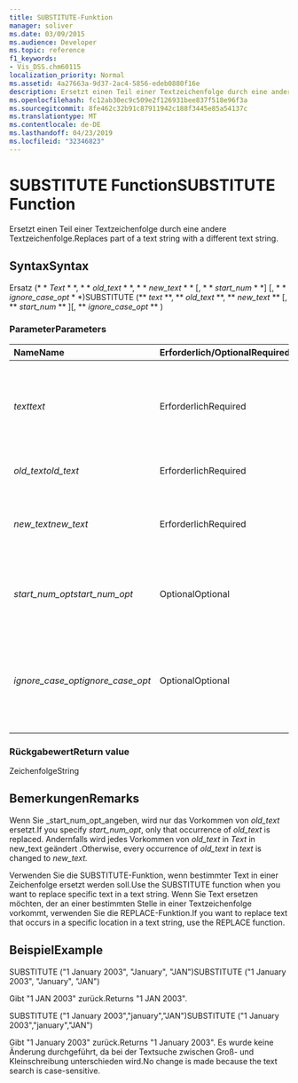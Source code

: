 ```yaml
---
title: SUBSTITUTE-Funktion
manager: soliver
ms.date: 03/09/2015
ms.audience: Developer
ms.topic: reference
f1_keywords:
- Vis_DSS.chm60115
localization_priority: Normal
ms.assetid: 4a27663a-9d37-2ac4-5856-edeb0880f16e
description: Ersetzt einen Teil einer Textzeichenfolge durch eine andere Textzeichenfolge.
ms.openlocfilehash: fc12ab30ec9c509e2f126931bee837f518e96f3a
ms.sourcegitcommit: 8fe462c32b91c87911942c188f3445e85a54137c
ms.translationtype: MT
ms.contentlocale: de-DE
ms.lasthandoff: 04/23/2019
ms.locfileid: "32346823"
---
```

# <a name="substitute-function"></a><span data-ttu-id="b328d-103">SUBSTITUTE Function</span><span class="sxs-lookup"><span data-stu-id="b328d-103">SUBSTITUTE Function</span></span>

<span data-ttu-id="b328d-104">Ersetzt einen Teil einer Textzeichenfolge durch eine andere Textzeichenfolge.</span><span class="sxs-lookup"><span data-stu-id="b328d-104">Replaces part of a text string with a different text string.</span></span> 
  
## <a name="syntax"></a><span data-ttu-id="b328d-105">Syntax</span><span class="sxs-lookup"><span data-stu-id="b328d-105">Syntax</span></span>

 <span data-ttu-id="b328d-106">Ersatz (\* \* *Text* \* \*, \* \* *old_text* \* \*, \* \* *new_text* \* \* [, \* \* *start_num* \* \*] [, \* \* *ignore_case_opt* \* \*)</span><span class="sxs-lookup"><span data-stu-id="b328d-106">SUBSTITUTE (\*\* *text* \*\*, \*\* *old_text* \*\*, \*\* *new_text* \*\* [, \*\* *start_num* \*\* ][, \*\* *ignore_case_opt* \*\* )</span></span> 
  
### <a name="parameters"></a><span data-ttu-id="b328d-107">Parameter</span><span class="sxs-lookup"><span data-stu-id="b328d-107">Parameters</span></span>

|<span data-ttu-id="b328d-108">**Name**</span><span class="sxs-lookup"><span data-stu-id="b328d-108">**Name**</span></span>|<span data-ttu-id="b328d-109">**Erforderlich/Optional**</span><span class="sxs-lookup"><span data-stu-id="b328d-109">**Required/Optional**</span></span>|<span data-ttu-id="b328d-110">**Datentyp**</span><span class="sxs-lookup"><span data-stu-id="b328d-110">**Data Type**</span></span>|<span data-ttu-id="b328d-111">**Beschreibung**</span><span class="sxs-lookup"><span data-stu-id="b328d-111">**Description**</span></span>|
|:-----|:-----|:-----|:-----|
| <span data-ttu-id="b328d-112">_text_</span><span class="sxs-lookup"><span data-stu-id="b328d-112">_text_</span></span> <br/> |<span data-ttu-id="b328d-113">Erforderlich</span><span class="sxs-lookup"><span data-stu-id="b328d-113">Required</span></span>  <br/> |<span data-ttu-id="b328d-114">**String**</span><span class="sxs-lookup"><span data-stu-id="b328d-114">**String**</span></span> <br/> | <span data-ttu-id="b328d-115">Der Text oder der Bezug auf eine Zelle mit dem Text, in dem Zeichen ersetzt werden sollen.</span><span class="sxs-lookup"><span data-stu-id="b328d-115">The text or the reference to a cell containing text for which you want to substitute characters.</span></span>  <br/> |
| <span data-ttu-id="b328d-116">_old_text_</span><span class="sxs-lookup"><span data-stu-id="b328d-116">_old_text_</span></span> <br/> |<span data-ttu-id="b328d-117">Erforderlich</span><span class="sxs-lookup"><span data-stu-id="b328d-117">Required</span></span>  <br/> |<span data-ttu-id="b328d-118">**String**</span><span class="sxs-lookup"><span data-stu-id="b328d-118">**String**</span></span> <br/> | <span data-ttu-id="b328d-119">Der Text, der ersetzt werden soll.</span><span class="sxs-lookup"><span data-stu-id="b328d-119">The text you want to replace.</span></span>  <br/> |
| <span data-ttu-id="b328d-120">_new_text_</span><span class="sxs-lookup"><span data-stu-id="b328d-120">_new_text_</span></span> <br/> |<span data-ttu-id="b328d-121">Erforderlich</span><span class="sxs-lookup"><span data-stu-id="b328d-121">Required</span></span>  <br/> |<span data-ttu-id="b328d-122">**String**</span><span class="sxs-lookup"><span data-stu-id="b328d-122">**String**</span></span> <br/> | <span data-ttu-id="b328d-123">Der Text, den Sie zum Ersetzen von _old_text_verwenden möchten.</span><span class="sxs-lookup"><span data-stu-id="b328d-123">The text you want to use to replace  _old_text_.</span></span>  <br/> |
| <span data-ttu-id="b328d-124">_start_num_opt_</span><span class="sxs-lookup"><span data-stu-id="b328d-124">_start_num_opt_</span></span> <br/> |<span data-ttu-id="b328d-125">Optional</span><span class="sxs-lookup"><span data-stu-id="b328d-125">Optional</span></span>  <br/> |<span data-ttu-id="b328d-126">**Numerisch**</span><span class="sxs-lookup"><span data-stu-id="b328d-126">**Numeric**</span></span> <br/> |<span data-ttu-id="b328d-127">Gibt an, welche Vorkommen von old_text ersetzt werden sollen.</span><span class="sxs-lookup"><span data-stu-id="b328d-127">Specifies which occurrences of old_text to replace.</span></span>  <br/> |
| <span data-ttu-id="b328d-128">_ignore_case_opt_</span><span class="sxs-lookup"><span data-stu-id="b328d-128">_ignore_case_opt_</span></span> <br/> |<span data-ttu-id="b328d-129">Optional</span><span class="sxs-lookup"><span data-stu-id="b328d-129">Optional</span></span>  <br/> |<span data-ttu-id="b328d-130">**Boolean**</span><span class="sxs-lookup"><span data-stu-id="b328d-130">**Boolean**</span></span> <br/> |<span data-ttu-id="b328d-131">FALSE, wenn Groß- und Kleinschreibung zu beachten ist; andernfalls TRUE.</span><span class="sxs-lookup"><span data-stu-id="b328d-131">FALSE if case-sensitive; otherwise, TRUE.</span></span> <span data-ttu-id="b328d-132">Die Standardeinstellung ist FALSE.</span><span class="sxs-lookup"><span data-stu-id="b328d-132">The default is FALSE.</span></span>  <br/> |
   
### <a name="return-value"></a><span data-ttu-id="b328d-133">Rückgabewert</span><span class="sxs-lookup"><span data-stu-id="b328d-133">Return value</span></span>

<span data-ttu-id="b328d-134">Zeichenfolge</span><span class="sxs-lookup"><span data-stu-id="b328d-134">String</span></span>
  
## <a name="remarks"></a><span data-ttu-id="b328d-135">Bemerkungen</span><span class="sxs-lookup"><span data-stu-id="b328d-135">Remarks</span></span>

 <span data-ttu-id="b328d-136">Wenn Sie _start_num_opt_angeben, wird nur das Vorkommen von _old_text_ ersetzt.</span><span class="sxs-lookup"><span data-stu-id="b328d-136">If you specify  _start_num_opt_, only that occurrence of  _old_text_ is replaced.</span></span> <span data-ttu-id="b328d-137">Andernfalls wird jedes Vorkommen von _old_text_ in _Text_ in new_text geändert _._</span><span class="sxs-lookup"><span data-stu-id="b328d-137">Otherwise, every occurrence of  _old_text_ in  _text_ is changed to  _new_text._</span></span>
  
<span data-ttu-id="b328d-138">Verwenden Sie die SUBSTITUTE-Funktion, wenn bestimmter Text in einer Zeichenfolge ersetzt werden soll.</span><span class="sxs-lookup"><span data-stu-id="b328d-138">Use the SUBSTITUTE function when you want to replace specific text in a text string.</span></span> <span data-ttu-id="b328d-139">Wenn Sie Text ersetzen möchten, der an einer bestimmten Stelle in einer Textzeichenfolge vorkommt, verwenden Sie die REPLACE-Funktion.</span><span class="sxs-lookup"><span data-stu-id="b328d-139">If you want to replace text that occurs in a specific location in a text string, use the REPLACE function.</span></span>
  
## <a name="example"></a><span data-ttu-id="b328d-140">Beispiel</span><span class="sxs-lookup"><span data-stu-id="b328d-140">Example</span></span>

<span data-ttu-id="b328d-141">SUBSTITUTE ("1 January 2003", "January", "JAN")</span><span class="sxs-lookup"><span data-stu-id="b328d-141">SUBSTITUTE ("1 January 2003", "January", "JAN")</span></span> 
  
<span data-ttu-id="b328d-142">Gibt "1 JAN 2003" zurück.</span><span class="sxs-lookup"><span data-stu-id="b328d-142">Returns "1 JAN 2003".</span></span> 
  
<span data-ttu-id="b328d-143">SUBSTITUTE ("1 January 2003","january","JAN")</span><span class="sxs-lookup"><span data-stu-id="b328d-143">SUBSTITUTE ("1 January 2003","january","JAN")</span></span> 
  
<span data-ttu-id="b328d-144">Gibt "1 January 2003" zurück.</span><span class="sxs-lookup"><span data-stu-id="b328d-144">Returns "1 January 2003".</span></span> <span data-ttu-id="b328d-145">Es wurde keine Änderung durchgeführt, da bei der Textsuche zwischen Groß- und Kleinschreibung unterschieden wird.</span><span class="sxs-lookup"><span data-stu-id="b328d-145">No change is made because the text search is case-sensitive.</span></span> 
  


